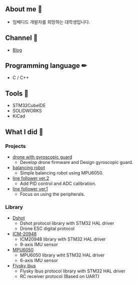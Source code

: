 ## About me 🐤
* 임베디드 개발자를 희망하는 대학생입니다. 

## Channel 🔔
- [Blog](https://mokhwasomssi.tistory.com/)

## Programming language ✏
* C / C++

## Tools 🔨
* STM32CubeIDE  
* SOLIDWORKS
* KiCad

## What I did 📝

### Projects 
* [drone with gyroscopic guard](https://github.com/mokhwasomssi/drone_with_gyroscopic_guard.git)
  - Develop drone firmware and Design gyroscopic guard.
* [balancing robot](https://github.com/mokhwasomssi/stm32_hal_balancing_bot.git)  
  - Simple balancing robot using MPU6050.
* [line follower ver.2](https://github.com/mokhwasomssi/stm32_hal_line_tracer.git)
  - Add PID control and ADC calibration.
* [line follower ver.1](https://github.com/mokhwasomssi/stm32_spl_line_tracer.git) 
  - Focus on using the peripherals.

### Library
* [Dshot](https://github.com/mokhwasomssi/stm32_hal_dshot.git)
  - Dshot protocol library with STM32 HAL driver
  - Drone ESC digital protocol
* [ICM-20948](https://github.com/mokhwasomssi/stm32_hal_icm20948.git)
  - ICM20948 library with STM32 HAL driver
  - 9-axis IMU sensor
* [MPU6050](https://github.com/mokhwasomssi/stm32_hal_mpu6050.git)
  - MPU6050 library wiht STM32 HAL driver
  - 6-axis IMU sensor
* [Flysky ibus](https://github.com/mokhwasomssi/stm32_hal_flysky_ibus.git)
  - Flysky Ibus protocol library with STM32 HAL driver
  - RC receiver protocol (Based on UART)
